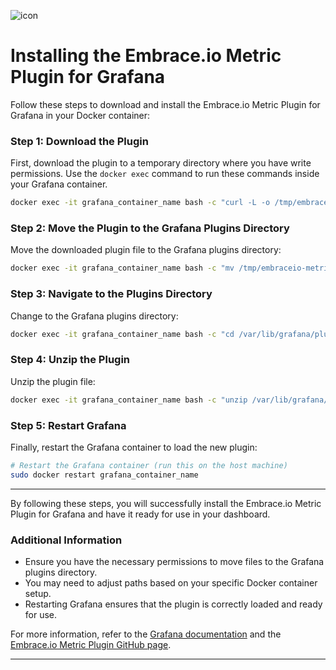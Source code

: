 
![icon]( https://embrace.io/docs/images/grafana_embrace_logo.png )


# Installing the Embrace.io Metric Plugin for Grafana

Follow these steps to download and install the Embrace.io Metric Plugin for Grafana in your Docker container:

### Step 1: Download the Plugin

First, download the plugin to a temporary directory where you have write permissions. Use the `docker exec` command to run these commands inside your Grafana container.

```bash
docker exec -it grafana_container_name bash -c "curl -L -o /tmp/embraceio-metric-app-1.2.0.zip https://github.com/embrace-io/grafana-metric-plugin/releases/download/1.2.0/embraceio-metric-app-1.2.0.zip"
```

### Step 2: Move the Plugin to the Grafana Plugins Directory

Move the downloaded plugin file to the Grafana plugins directory:

```bash
docker exec -it grafana_container_name bash -c "mv /tmp/embraceio-metric-app-1.2.0.zip /var/lib/grafana/plugins/"
```

### Step 3: Navigate to the Plugins Directory

Change to the Grafana plugins directory:

```bash
docker exec -it grafana_container_name bash -c "cd /var/lib/grafana/plugins/"
```

### Step 4: Unzip the Plugin

Unzip the plugin file:

```bash
docker exec -it grafana_container_name bash -c "unzip /var/lib/grafana/plugins/embraceio-metric-app-1.2.0.zip"
```

### Step 5: Restart Grafana

Finally, restart the Grafana container to load the new plugin:

```bash
# Restart the Grafana container (run this on the host machine)
sudo docker restart grafana_container_name
```

---

By following these steps, you will successfully install the Embrace.io Metric Plugin for Grafana and have it ready for use in your dashboard.

### Additional Information

- Ensure you have the necessary permissions to move files to the Grafana plugins directory.
- You may need to adjust paths based on your specific Docker container setup.
- Restarting Grafana ensures that the plugin is correctly loaded and ready for use.

For more information, refer to the [Grafana documentation](https://grafana.com/docs/grafana/latest/plugins/installation/) and the [Embrace.io Metric Plugin GitHub page](https://github.com/embrace-io/grafana-metric-plugin).

---

